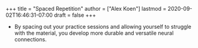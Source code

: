 +++
title = "Spaced Repetition"
author = ["Alex Koen"]
lastmod = 2020-09-02T16:46:31-07:00
draft = false
+++

-   By spacing out your practice sessions and allowing yourself to struggle with the material, you develop more durable and versatile neural connections.
